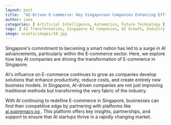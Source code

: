 ```yaml
---
layout: post
title:  "AI-Driven E-commerce: Key Singaporean Companies Enhancing Efficiency"
author: jane
categories: [ Artificial Intelligence, Automation, Future Technology ]
tags: [ AI Transformation, Singapore AI Companies, AI Growth, Industry Disruption, AI Trends ]
image: assets/images/10.jpg
---
```


Singapore's commitment to becoming a smart nation has led to a surge in AI advancements, particularly within the E-commerce sector. Here, we explore how key AI companies are driving the transformation of E-commerce in Singapore.

AI's influence on E-commerce continues to grow as companies develop solutions that enhance productivity, reduce costs, and create entirely new business models. In Singapore, AI-driven companies are not just improving traditional methods but transforming the very fabric of the industry.

With AI continuing to redefine E-commerce in Singapore, businesses can find their competitive edge by partnering with platforms like <a href="https://ai.supremacy.sg" target="_blank"> ai.supremacy.sg </a>. This platform offers key insights, partnerships, and support to ensure that AI startups thrive in a rapidly changing market.
